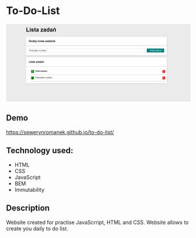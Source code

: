 # To-Do-List
![view of Homepage](images/Page.PNG)
## Demo
https://sewerynromanek.github.io/to-do-list/
##  Technology used:
- HTML
- CSS
- JavaScript
- BEM
- Immutability
## Description
Website created for practise JavaScrript, HTML and CSS. Website allows to create you daily to do list.